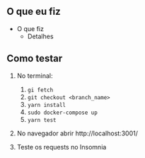 ## O que eu fiz

- O que fiz
  - Detalhes

## Como testar

1. No terminal:
   1. `gi fetch`
   1. `git checkout <branch_name>`
   1. `yarn install`
   1. `sudo docker-compose up`
   1. `yarn test`
2. No navegador abrir http://localhost:3001/<route>

3. Teste os requests no Insomnia
